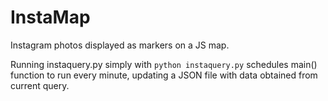 # InstaMap

Instagram photos displayed as markers on a JS map.

Running instaquery.py simply with
`python instaquery.py`
schedules main() function to run every minute, updating a JSON
file with data obtained from current query.
